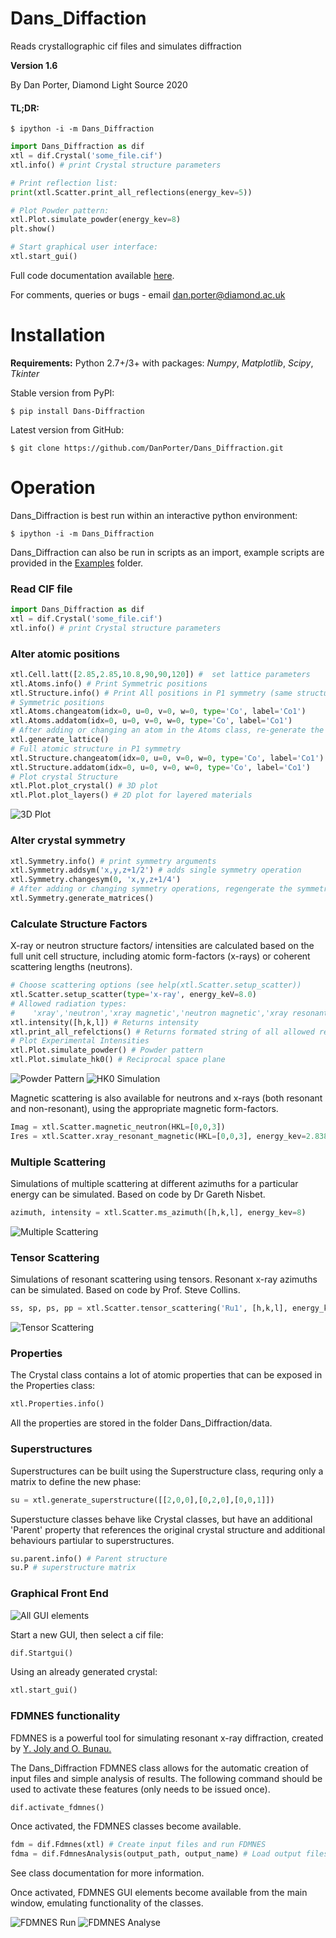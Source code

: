 # Dans_Diffaction
Reads crystallographic cif files and simulates diffraction

**Version 1.6**

By Dan Porter, Diamond Light Source
2020

#### TL;DR:
```text
$ ipython -i -m Dans_Diffraction
```

```python
import Dans_Diffraction as dif
xtl = dif.Crystal('some_file.cif')
xtl.info() # print Crystal structure parameters

# Print reflection list:
print(xtl.Scatter.print_all_reflections(energy_kev=5)) 

# Plot Powder pattern:
xtl.Plot.simulate_powder(energy_kev=8)
plt.show()

# Start graphical user interface:
xtl.start_gui()
```

Full code documentation available [here](https://danporter.github.io/Dans_Diffraction/).

For comments, queries or bugs - email dan.porter@diamond.ac.uk

# Installation
**Requirements:** 
Python 2.7+/3+ with packages: *Numpy*, *Matplotlib*, *Scipy*, *Tkinter*

Stable version from PyPI:
```text
$ pip install Dans-Diffraction
```

Latest version from GitHub:
```text
$ git clone https://github.com/DanPorter/Dans_Diffraction.git
```

# Operation
Dans_Diffraction is best run within an interactive python environment:
```text
$ ipython -i -m Dans_Diffraction
```

Dans_Diffraction can also be run in scripts as an import, example scripts are provided in the [Examples](Examples) folder.
### Read CIF file
```python
import Dans_Diffraction as dif
xtl = dif.Crystal('some_file.cif')
xtl.info() # print Crystal structure parameters
```

### Alter atomic positions
```python
xtl.Cell.latt([2.85,2.85,10.8,90,90,120]) #  set lattice parameters
xtl.Atoms.info() # Print Symmetric positions
xtl.Structure.info() # Print All positions in P1 symmetry (same structure and functions as xtl.Atoms)
# Symmetric positions
xtl.Atoms.changeatom(idx=0, u=0, v=0, w=0, type='Co', label='Co1')
xtl.Atoms.addatom(idx=0, u=0, v=0, w=0, type='Co', label='Co1')
# After adding or changing an atom in the Atoms class, re-generate the full structure using symmetry arguments:
xtl.generate_lattice()
# Full atomic structure in P1 symmetry
xtl.Structure.changeatom(idx=0, u=0, v=0, w=0, type='Co', label='Co1')
xtl.Structure.addatom(idx=0, u=0, v=0, w=0, type='Co', label='Co1')
# Plot crystal Structure
xtl.Plot.plot_crystal() # 3D plot
xtl.Plot.plot_layers() # 2D plot for layered materials
```
![3D Plot](Screenshots/3Dstructrue_Ca3CoMnO6.png)


### Alter crystal symmetry
```python
xtl.Symmetry.info() # print symmetry arguments
xtl.Symmetry.addsym('x,y,z+1/2') # adds single symmetry operation
xtl.Symmetry.changesym(0, 'x,y,z+1/4')
# After adding or changing symmetry operations, regengerate the symmetry matrices
xtl.Symmetry.generate_matrices()
```

### Calculate Structure Factors
X-ray or neutron structure factors/ intensities are calculated based on the full unit cell structure, including atomic 
form-factors (x-rays) or coherent scattering lengths (neutrons).
```python
# Choose scattering options (see help(xtl.Scatter.setup_scatter))
xtl.Scatter.setup_scatter(type='x-ray', energy_keV=8.0)
# Allowed radiation types:
#    'xray','neutron','xray magnetic','neutron magnetic','xray resonant'
xtl.intensity([h,k,l]) # Returns intensity
xtl.print_all_refelctions() # Returns formated string of all allowed reflections
# Plot Experimental Intensities
xtl.Plot.simulate_powder() # Powder pattern
xtl.Plot.simulate_hk0() # Reciprocal space plane
```
![Powder Pattern](Screenshots/powder_diamond.png)
![HK0 Simulation](Screenshots/supercell_diffraction.png)

Magnetic scattering is also available for neutrons and x-rays (both resonant and non-resonant), using the appropriate magnetic form-factors.
```python
Imag = xtl.Scatter.magnetic_neutron(HKL=[0,0,3])
Ires = xtl.Scatter.xray_resonant_magnetic(HKL=[0,0,3], energy_kev=2.838, azim_zero=[1, 0, 0], psi=0, polarisation='s-p', F0=0, F1=1, F2=0)
```

### Multiple Scattering
Simulations of multiple scattering at different azimuths for a particular energy can be simulated. Based on code by Dr Gareth Nisbet.

```python
azimuth, intensity = xtl.Scatter.ms_azimuth([h,k,l], energy_kev=8)
```

![Multiple Scattering](Screenshots/ms_azimuth_silicon.png)

### Tensor Scattering
Simulations of resonant scattering using tensors. Resonant x-ray azimuths can be simulated. Based on code by Prof. Steve Collins.

```python
ss, sp, ps, pp = xtl.Scatter.tensor_scattering('Ru1', [h,k,l], energy_kev=2.838, azir=[0,1,0], psideg=90)
```

![Tensor Scattering](Screenshots/ts_azimuth_ZnO.png)

### Properties
The Crystal class contains a lot of atomic properties that can be exposed in the Properties class:
```python
xtl.Properties.info()
```

All the properties are stored in the folder Dans_Diffraction/data.

### Superstructures
Superstructures can be built using the Superstructure class, requring only a matrix to define the new phase:
```python
su = xtl.generate_superstructure([[2,0,0],[0,2,0],[0,0,1]])
```

Superstucture classes behave like Crystal classes, but have an additional 'Parent' property that references the original 
crystal structure and additional behaviours partiular to superstructures.

```python
su.parent.info() # Parent structure
su.P # superstructure matrix 
```

### Graphical Front End
![All GUI elements](Screenshots/GUI_all.png)

Start a new GUI, then select a cif file:
```python
dif.Startgui()
```
Using an already generated crystal:
```python
xtl.start_gui()
```

### FDMNES functionality
FDMNES is a powerful tool for simulating resonant x-ray diffraction, created by [Y. Joly and O. Bunau.](http://neel.cnrs.fr/spip.php?rubrique1007&lang=en)

The Dans_Diffraction FDMNES class allows for the automatic creation of input files and simple analysis of results.
The following command should be used to activate these features (only needs to be issued once). 
```python
dif.activate_fdmnes()
```
Once activated, the FDMNES classes become available.
```python
fdm = dif.Fdmnes(xtl) # Create input files and run FDMNES
fdma = dif.FdmnesAnalysis(output_path, output_name) # Load output files and plot results
```
See class documentation for more information.


Once activated, FDMNES GUI elements become available from the main window, emulating functionality of the classes.

![FDMNES Run](Screenshots/GUI_08.png)
![FDMNES Analyse](Screenshots/GUI_09.png)